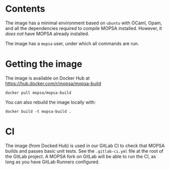 # Contents

The image has a minimal environment based on `ubuntu` with OCaml, Opam, and all the dependencies required to _compile_ MOPSA installed.
However, it _does not_ have MOPSA already installed.

The image has a `mopsa` user, under which all commands are run.


# Getting the image

The image is available on Docker Hub at https://hub.docker.com/r/mopsa/mopsa-build
```
docker pull mopsa/mopsa-build
```

You can also rebuild the image locally with:
```
docker build -t mopsa-build .
```

# CI

The image (from Docked Hub) is used in our GitLab CI to check that MOPSA builds and passes basic unit tests.
See the `.gitlab-ci.yml` file at the root of the GitLab project.
A MOPSA fork on GitLab will be able to run the CI, as long as you have GitLab Runners configured.
